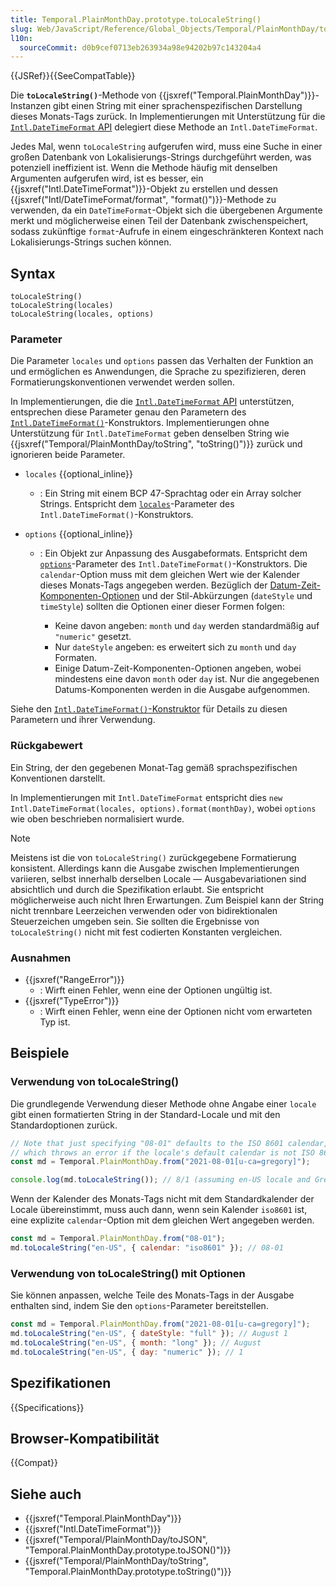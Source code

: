 ```yaml
---
title: Temporal.PlainMonthDay.prototype.toLocaleString()
slug: Web/JavaScript/Reference/Global_Objects/Temporal/PlainMonthDay/toLocaleString
l10n:
  sourceCommit: d0b9cef0713eb263934a98e94202b97c143204a4
---
```


{{JSRef}}{{SeeCompatTable}}

Die **`toLocaleString()`**-Methode von {{jsxref("Temporal.PlainMonthDay")}}-Instanzen gibt einen String mit einer sprachenspezifischen Darstellung dieses Monats-Tags zurück. In Implementierungen mit Unterstützung für die [`Intl.DateTimeFormat` API](/de/docs/Web/JavaScript/Reference/Global_Objects/Intl/DateTimeFormat) delegiert diese Methode an `Intl.DateTimeFormat`.

Jedes Mal, wenn `toLocaleString` aufgerufen wird, muss eine Suche in einer großen Datenbank von Lokalisierungs-Strings durchgeführt werden, was potenziell ineffizient ist. Wenn die Methode häufig mit denselben Argumenten aufgerufen wird, ist es besser, ein {{jsxref("Intl.DateTimeFormat")}}-Objekt zu erstellen und dessen {{jsxref("Intl/DateTimeFormat/format", "format()")}}-Methode zu verwenden, da ein `DateTimeFormat`-Objekt sich die übergebenen Argumente merkt und möglicherweise einen Teil der Datenbank zwischenspeichert, sodass zukünftige `format`-Aufrufe in einem eingeschränkteren Kontext nach Lokalisierungs-Strings suchen können.

## Syntax

```js-nolint
toLocaleString()
toLocaleString(locales)
toLocaleString(locales, options)
```

### Parameter

Die Parameter `locales` und `options` passen das Verhalten der Funktion an und ermöglichen es Anwendungen, die Sprache zu spezifizieren, deren Formatierungskonventionen verwendet werden sollen.

In Implementierungen, die die [`Intl.DateTimeFormat` API](/de/docs/Web/JavaScript/Reference/Global_Objects/Intl/DateTimeFormat) unterstützen, entsprechen diese Parameter genau den Parametern des [`Intl.DateTimeFormat()`](/de/docs/Web/JavaScript/Reference/Global_Objects/Intl/DateTimeFormat/DateTimeFormat)-Konstruktors. Implementierungen ohne Unterstützung für `Intl.DateTimeFormat` geben denselben String wie {{jsxref("Temporal/PlainMonthDay/toString", "toString()")}} zurück und ignorieren beide Parameter.

- `locales` {{optional_inline}}
  - : Ein String mit einem BCP 47-Sprachtag oder ein Array solcher Strings. Entspricht dem [`locales`](/de/docs/Web/JavaScript/Reference/Global_Objects/Intl/DateTimeFormat/DateTimeFormat#locales)-Parameter des `Intl.DateTimeFormat()`-Konstruktors.
- `options` {{optional_inline}}

  - : Ein Objekt zur Anpassung des Ausgabeformats. Entspricht dem [`options`](/de/docs/Web/JavaScript/Reference/Global_Objects/Intl/DateTimeFormat/DateTimeFormat#options)-Parameter des `Intl.DateTimeFormat()`-Konstruktors. Die `calendar`-Option muss mit dem gleichen Wert wie der Kalender dieses Monats-Tags angegeben werden. Bezüglich der [Datum-Zeit-Komponenten-Optionen](/de/docs/Web/JavaScript/Reference/Global_Objects/Intl/DateTimeFormat/DateTimeFormat#date-time_component_options) und der Stil-Abkürzungen (`dateStyle` und `timeStyle`) sollten die Optionen einer dieser Formen folgen:

    - Keine davon angeben: `month` und `day` werden standardmäßig auf `"numeric"` gesetzt.
    - Nur `dateStyle` angeben: es erweitert sich zu `month` und `day` Formaten.
    - Einige Datum-Zeit-Komponenten-Optionen angeben, wobei mindestens eine davon `month` oder `day` ist. Nur die angegebenen Datums-Komponenten werden in die Ausgabe aufgenommen.

Siehe den [`Intl.DateTimeFormat()`-Konstruktor](/de/docs/Web/JavaScript/Reference/Global_Objects/Intl/DateTimeFormat/DateTimeFormat) für Details zu diesen Parametern und ihrer Verwendung.

### Rückgabewert

Ein String, der den gegebenen Monat-Tag gemäß sprachspezifischen Konventionen darstellt.

In Implementierungen mit `Intl.DateTimeFormat` entspricht dies `new Intl.DateTimeFormat(locales, options).format(monthDay)`, wobei `options` wie oben beschrieben normalisiert wurde.

> [!NOTE]
> Meistens ist die von `toLocaleString()` zurückgegebene Formatierung konsistent. Allerdings kann die Ausgabe zwischen Implementierungen variieren, selbst innerhalb derselben Locale — Ausgabevariationen sind absichtlich und durch die Spezifikation erlaubt. Sie entspricht möglicherweise auch nicht Ihren Erwartungen. Zum Beispiel kann der String nicht trennbare Leerzeichen verwenden oder von bidirektionalen Steuerzeichen umgeben sein. Sie sollten die Ergebnisse von `toLocaleString()` nicht mit fest codierten Konstanten vergleichen.

### Ausnahmen

- {{jsxref("RangeError")}}
  - : Wirft einen Fehler, wenn eine der Optionen ungültig ist.
- {{jsxref("TypeError")}}
  - : Wirft einen Fehler, wenn eine der Optionen nicht vom erwarteten Typ ist.

## Beispiele

### Verwendung von toLocaleString()

Die grundlegende Verwendung dieser Methode ohne Angabe einer `locale` gibt einen formatierten String in der Standard-Locale und mit den Standardoptionen zurück.

```js
// Note that just specifying "08-01" defaults to the ISO 8601 calendar,
// which throws an error if the locale's default calendar is not ISO 8601.
const md = Temporal.PlainMonthDay.from("2021-08-01[u-ca=gregory]");

console.log(md.toLocaleString()); // 8/1 (assuming en-US locale and Gregorian calendar)
```

Wenn der Kalender des Monats-Tags nicht mit dem Standardkalender der Locale übereinstimmt, muss auch dann, wenn sein Kalender `iso8601` ist, eine explizite `calendar`-Option mit dem gleichen Wert angegeben werden.

```js
const md = Temporal.PlainMonthDay.from("08-01");
md.toLocaleString("en-US", { calendar: "iso8601" }); // 08-01
```

### Verwendung von toLocaleString() mit Optionen

Sie können anpassen, welche Teile des Monats-Tags in der Ausgabe enthalten sind, indem Sie den `options`-Parameter bereitstellen.

```js
const md = Temporal.PlainMonthDay.from("2021-08-01[u-ca=gregory]");
md.toLocaleString("en-US", { dateStyle: "full" }); // August 1
md.toLocaleString("en-US", { month: "long" }); // August
md.toLocaleString("en-US", { day: "numeric" }); // 1
```

## Spezifikationen

{{Specifications}}

## Browser-Kompatibilität

{{Compat}}

## Siehe auch

- {{jsxref("Temporal.PlainMonthDay")}}
- {{jsxref("Intl.DateTimeFormat")}}
- {{jsxref("Temporal/PlainMonthDay/toJSON", "Temporal.PlainMonthDay.prototype.toJSON()")}}
- {{jsxref("Temporal/PlainMonthDay/toString", "Temporal.PlainMonthDay.prototype.toString()")}}
